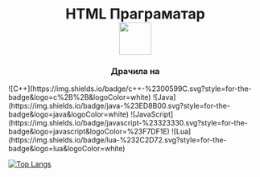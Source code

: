 <!--[![Anurag's GitHub stats](https://github-readme-stats.vercel.app/api?username=Kirillkp59&show_icons=true&theme=radical)](https://github.com/anuraghazra/github-readme-stats)
[![Top Langs](https://github-readme-stats.vercel.app/api/top-langs/?username=Kirillkp59&theme=radical)](https://github.com/anuraghazra/github-readme-stats)
dark, radical, merko, gruvbox, tokyonight, onedark, cobalt, synthwave, highcontrast, dracula
!-->
<h1 align="center">HTML Праграматар<br/><img src="https://media.discordapp.net/attachments/707018593581137921/924017864191643679/cppcocksig.png?width=894&height=559" height="64"/></h1>
<h3 align="center">
  Драчила на
</h3>
![C++](https://img.shields.io/badge/c++-%2300599C.svg?style=for-the-badge&logo=c%2B%2B&logoColor=white) ![Java](https://img.shields.io/badge/java-%23ED8B00.svg?style=for-the-badge&logo=java&logoColor=white) ![JavaScript](https://img.shields.io/badge/javascript-%23323330.svg?style=for-the-badge&logo=javascript&logoColor=%23F7DF1E) ![Lua](https://img.shields.io/badge/lua-%232C2D72.svg?style=for-the-badge&logo=lua&logoColor=white)


[![Top Langs](https://github-readme-stats.vercel.app/api/top-langs/?username=Kirillkp59&layout=compact&theme=gruvbox)](https://github.com/anuraghazra/github-readme-stats)
